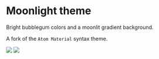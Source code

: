 # Moonlight theme

Bright bubblegum colors and a moonlit gradient background.

A fork of the `Atom Material` syntax theme.

<img src="https://i.gyazo.com/96b68454c8dd39b6f76cb1c619c0898f.png">
<img src="https://i.gyazo.com/b9f0c2fa16279a002d8c4729fc79ef20.png">

